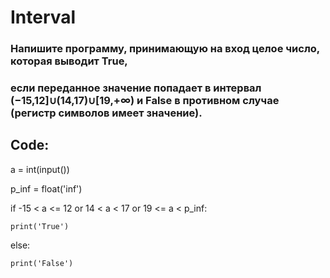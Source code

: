 # Interval

### Напишите программу, принимающую на вход целое число, которая выводит True,
### если переданное значение попадает в интервал (−15,12]∪(14,17)∪[19,+∞) и False в противном случае (регистр символов имеет значение).

## Code:

a = int(input())

p_inf = float('inf')

if -15 < a <= 12 or 14 < a < 17 or 19 <= a < p_inf:
    
    print('True')

else:
    
    print('False')
